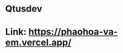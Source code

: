 # Qtusdev
# Link: https://phaohoa-va-em.vercel.app/
[!Qtussdev]:(https://files.catbox.moe/bfx8v4.png)
